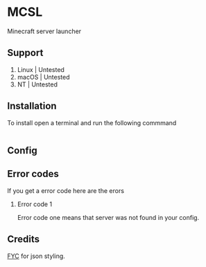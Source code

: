# MCSL
Minecraft server launcher

## Support
1) Linux | Untested
2) macOS | Untested
3) NT | Untested

## Installation
To install open a terminal and run the following commmand
```bash

```

## Config

## Error codes
If you get a error code here are the erors
1) Error code 1

    Error code one means that server was not found in your config.

## Credits
[FYC](https://github.com/HttpAnimation/FYC-Rewrite-V2/) for json styling.